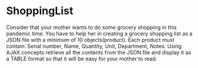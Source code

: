 # ShoppingList
Consider that your mother wants to do some grocery shopping in this pandemic time. You have to help her in creating a grocery shopping list as a JSON file with a minimum of 10 objects(product). Each product must contain: Serial number, Name, Quantity, Unit, Department, Notes.  Using AJAX concepts retrieve all the contents from the JSON file and display it as a TABLE format so that it will be easy for your mother to read.
